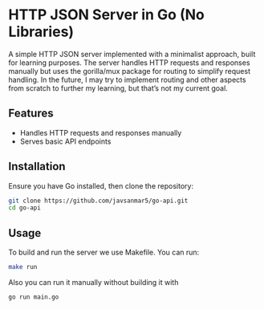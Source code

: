 # HTTP JSON Server in Go (No Libraries)

A simple HTTP JSON server implemented with a minimalist approach, built for learning purposes. The server handles HTTP requests and responses manually but uses the gorilla/mux package for routing to simplify request handling. In the future, I may try to implement routing and other aspects from scratch to further my learning, but that’s not my current goal.

## Features

- Handles HTTP requests and responses manually
- Serves basic API endpoints

## Installation

Ensure you have Go installed, then clone the repository:

```sh
git clone https://github.com/javsanmar5/go-api.git
cd go-api
```

## Usage

To build and run the server we use Makefile. You can run:
```bash
make run
```

Also you can run it manually without building it with 
```bash
go run main.go
```
